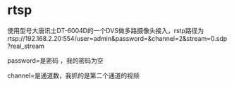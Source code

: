 # rtsp

使用型号大唐讯士DT-6004D的一个DVS做多路摄像头接入，rstp路径为rtsp://192.168.2.20:554/user=admin&password=&channel=2&stream=0.sdp?real_stream 

password=是密码 ，我的密码为空

channel=是通道数，我抓的是第二个通道的视频
